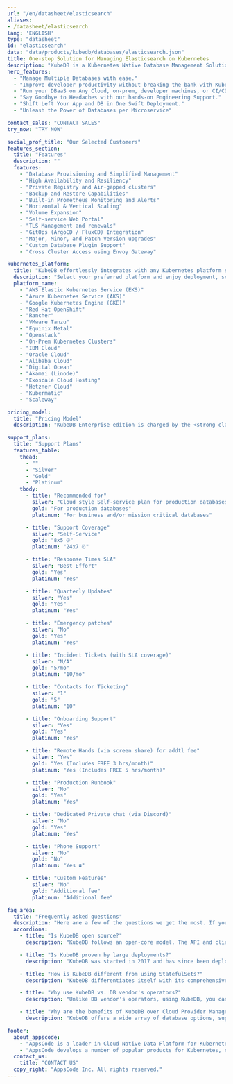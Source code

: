 ```yaml
---
url: "/en/datasheet/elasticsearch"
aliases:
- /datasheet/elasticsearch
lang: 'ENGLISH'
type: "datasheet"
id: "elasticsearch"
data: "data/products/kubedb/databases/elasticsearch.json"
title: One-stop Solution for Managing Elasticsearch on Kubernetes
description: "KubeDB is a Kubernetes Native Database Management Solution that simplifies and automates routine database tasks such as Provisioning, Monitoring, Upgrading, Patching, Scaling, Volume Expansion, Backup, Recovery, Failure detection, and repair for various popular databases on any private and public clouds."
hero_features:
  - "Manage Multiple Databases with ease."
  - "Improve developer productivity without breaking the bank with KubeDB"
  - "Run your DBaaS on Any Cloud, on-prem, developer machines, or CI/CD."
  - "Say Goodbye to Headaches with our hands-on Engineering Support."
  - "Shift Left Your App and DB in One Swift Deployment."
  - "Unleash the Power of Databases per Microservice"

contact_sales: "CONTACT SALES"
try_now: "TRY NOW"

social_prof_title: "Our Selected Customers"
features_section:
  title: "Features"
  description: ""
  features:
    - "Database Provisioning and Simplified Management"
    - "High Availability and Resiliency"
    - "Private Registry and Air-gapped clusters"
    - "Backup and Restore Capabilities"
    - "Built-in Prometheus Monitoring and Alerts"
    - "Horizontal & Vertical Scaling"
    - "Volume Expansion"
    - "Self-service Web Portal"
    - "TLS Management and renewals"
    - "GitOps (ArgoCD / FluxCD) Integration"
    - "Major, Minor, and Patch Version upgrades"
    - "Custom Database Plugin Support"
    - "Cross Cluster Access using Envoy Gateway"

kubernetes_platform:
  title: "KubeDB effortlessly integrates with any Kubernetes platform such, as;"
  description: "Select your preferred platform and enjoy deployment, scalability and management. Join us in embracing the future of application deployment."
  platform_name:
    - "AWS Elastic Kubernetes Service (EKS)"
    - "Azure Kubernetes Service (AKS)"
    - "Google Kubernetes Engine (GKE)"
    - "Red Hat OpenShift"
    - "Rancher"
    - "VMware Tanzu"
    - "Equinix Metal"
    - "Openstack"
    - "On-Prem Kubernetes Clusters"
    - "IBM Cloud"
    - "Oracle Cloud"
    - "Alibaba Cloud"
    - "Digital Ocean"
    - "Akamai (Linode)"
    - "Exoscale Cloud Hosting"
    - "Hetzner Cloud"
    - "Kubermatic"
    - "Scaleway"

pricing_model:
  title: "Pricing Model"
  description: "KubeDB Enterprise edition is charged by the <strong class='has-text-primary'>memory limit set to database containers managed by KubeDB (not the memory of Kubernetes worker nodes).</strong> Say, a 3 replicas PostgreSQL each with 8 GB RAM will count as 24GB memory for billing purposes."

support_plans:
  title: "Support Plans"
  features_table:
    thead:
      - ""
      - "Silver"
      - "Gold"
      - "Platinum"
    tbody:
      - title: "Recommended for"
        silver: "Cloud style Self-service plan for production databases"
        gold: "For production databases"
        platinum: "For business and/or mission critical databases"

      - title: "Support Coverage"
        silver: "Self-Service"
        gold: "8x5 ⏰"
        platinum: "24x7 ⏰"

      - title: "Response Times SLA"
        silver: "Best Effort"
        gold: "Yes"
        platinum: "Yes"

      - title: "Quarterly Updates"
        silver: "Yes"
        gold: "Yes"
        platinum: "Yes"

      - title: "Emergency patches"
        silver: "No"
        gold: "Yes"
        platinum: "Yes"

      - title: "Incident Tickets (with SLA coverage)"
        silver: "N/A"
        gold: "5/mo"
        platinum: "10/mo"

      - title: "Contacts for Ticketing"
        silver: "1"
        gold: "5"
        platinum: "10"

      - title: "Onboarding Support"
        silver: "Yes"
        gold: "Yes"
        platinum: "Yes"

      - title: "Remote Hands (via screen share) for addtl fee"
        silver: "Yes"
        gold: "Yes (Includes FREE 3 hrs/month)"
        platinum: "Yes (Includes FREE 5 hrs/month)"

      - title: "Production Runbook"
        silver: "No"
        gold: "Yes"
        platinum: "Yes"

      - title: "Dedicated Private chat (via Discord)"
        silver: "No"
        gold: "Yes"
        platinum: "Yes"

      - title: "Phone Support"
        silver: "No"
        gold: "No"
        platinum: "Yes ☎"

      - title: "Custom Features"
        silver: "No"
        gold: "Additional fee"
        platinum: "Additional fee"

faq_area:
  title: "Frequently asked questions"
  description: "Here are a few of the questions we get the most. If you don't see what's on your mind, contact us anytime."
  accordions:
    - title: "Is KubeDB open source?"
      description: "KubeDB follows an open-core model. The API and client are available under Apache v2 License for integration with client projects."

    - title: "Is KubeDB proven by large deployments?"
      description: "KubeDB was started in 2017 and has since been deployed across numerous clients, including large-scale deployments."

    - title: "How is KubeDB different from using StatefulSets?"
      description: "KubeDB differentiates itself with its comprehensive Day 2 operations, encompassing monitoring, alerts, backup/recovery, version upgrades and scaling functionalities."

    - title: "Why use KubeDB vs. DB vendor's operators?"
      description: "Unlike DB vendor's operators, using KubeDB, you can conveniently fulfill all your database requirements under a single contract and with minimum engineering efforts."

    - title: "Why are the benefits of KubeDB over Cloud Provider Managed DB Service?"
      description: "KubeDB offers a wide array of database options, supporting multi-cloud and on-premises environments while providing cheaper / cost-effective solutions."

footer:
  about_appscode: 
    - "AppsCode is a leader in Cloud Native Data Platform for Kubernetes. AppsCode was established in 2016 by Tamal Saha, a former Google engineer."
    - "AppsCode develops a number of popular products for Kubernetes, namely KubeDB, Stash, KubeVault, Kubeform, Voyager. AppsCode is headquartered in Las Vegas, Nevada, USA with engineering offices in Dhaka, Bangladesh."
  contact_us:
    title: "CONTACT US"
  copy_right: "AppsCode Inc. All rights reserved."
---
```

